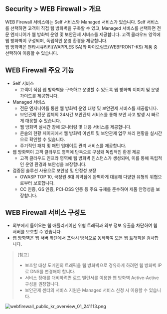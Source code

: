 ## Security > WEB Firewall > 개요

WEB Firewall 서비스에는 Self 서비스와 Managed 서비스가 있습니다. 
Self 서비스를 선택하면 고객이 직접 웹 방화벽을 구축할 수 있고, Managed 서비스를 선택하면 전문 엔지니어가 웹 방화벽 운영 및 보안관제 서비스를 제공합니다. 
고객 클라우드 영역에 웹 방화벽이 구성되며, 독립적인 운영 환경을 제공합니다.
<BR>
웹 방화벽은 펜타시큐리티(WAPPLES SA)와 파이오링크(WEBFRONT-KS) 제품 중 선택하여 이용할 수 있습니다.

## WEB Firewall 주요 기능

* Self 서비스
    * 고객이 직접 웹 방화벽을 구축하고 운영할 수 있도록 웹 방화벽 이미지 및 운영 가이드를 제공합니다.
* Managed 서비스
    * 전문 엔지니어를 통한 웹 방화벽 운영 대행 및 보안관제 서비스를 제공합니다.
    * 보안관제 전문 업체의 24시간 보안관제 서비스를 통해 보안 사고 발생 시 빠르게 대응할 수 있습니다.
    * 웹 방화벽 실시간 장애 모니터링 및 대응 서비스를 제공합니다.
    * 콘솔의 현황 페이지에서 웹 방화벽 이벤트 및 보안관제 업무 처리 현황을 실시간으로 확인할 수 있습니다.
    * 주기적인 패치 및 패턴 업데이트 관리 서비스를 제공합니다.
* 웹 방화벽이 고객 클라우드 영역에 단독으로 구성돼 독립적인 환경 제공
    * 고객 클라우드 인프라 영역에 웹 방화벽 인스턴스가 생성되며, 이를 통해 독립적인 운영 환경과 보안성을 보장합니다.
* 검증된 솔루션 사용으로 보안성 및 안정성 보장
    * OWASP TOP 10, 국정원 8대 취약점에 완벽하게 대응해 다양한 유형의 위협으로부터 보호합니다.
    * CC 인증, GS 인증, PCI-DSS 인증 등 주요 규제를 준수하여 제품 안정성을 보장합니다.

## WEB Firewall 서비스 구성도

* 외부에서 들어오는 웹 애플리케이션 위협 트래픽과 외부 정보 유출을 차단하여 웹 서버를 보호할 수 있습니다.
* 웹 방화벽은 웹 서버 앞단에서 프락시 방식으로 동작하여 모든 웹 트래픽을 검사합니다.

> [참고]
> * 보호할 대상 도메인의 트래픽을 웹 방화벽으로 경유하게 하려면 웹 방화벽 IP로 DNS를 변경해야 합니다.
> * 서비스 장애를 대비하려면 로드 밸런서를 이용한 웹 방화벽 Active-Active 구성을 권장합니다.
> * 보안관제 센터의 서비스 지원은 Managed 서비스 신청 시 이용할 수 있습니다.

![webfirewall_public_kr_overview_01_241113.png](https://static.toastoven.net/prod_web_firewall/Common/public/kr/webfirewall_public_kr_overview_01_241113.png)
